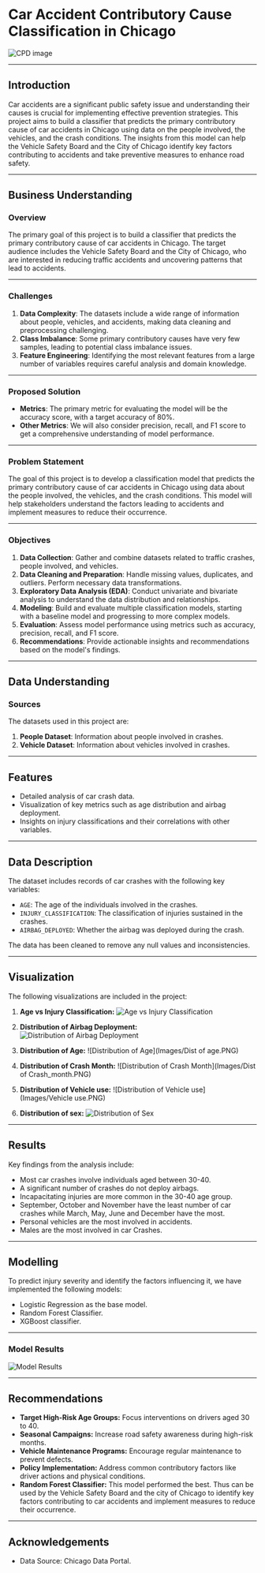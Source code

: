 # Car Accident Contributory Cause Classification in Chicago

![CPD image](Images/CPD.jpg)

---

## Introduction

Car accidents are a significant public safety issue and understanding their causes is crucial for implementing effective prevention strategies. This project aims to build a classifier that predicts the primary contributory cause of car accidents in Chicago using data on the people involved, the vehicles, and the crash conditions. The insights from this model can help the Vehicle Safety Board and the City of Chicago identify key factors contributing to accidents and take preventive measures to enhance road safety.

---

## Business Understanding

### Overview

The primary goal of this project is to build a classifier that predicts the primary contributory cause of car accidents in Chicago. The target audience includes the Vehicle Safety Board and the City of Chicago, who are interested in reducing traffic accidents and uncovering patterns that lead to accidents.

---

### Challenges

1. **Data Complexity**: The datasets include a wide range of information about people, vehicles, and accidents, making data cleaning and preprocessing challenging.
2. **Class Imbalance**: Some primary contributory causes have very few samples, leading to potential class imbalance issues.
3. **Feature Engineering**: Identifying the most relevant features from a large number of variables requires careful analysis and domain knowledge.

---

### Proposed Solution

- **Metrics**: The primary metric for evaluating the model will be the accuracy score, with a target accuracy of 80%.
- **Other Metrics**: We will also consider precision, recall, and F1 score to get a comprehensive understanding of model performance.

---


### Problem Statement

The goal of this project is to develop a classification model that predicts the primary contributory cause of car accidents in Chicago using data about the people involved, the vehicles, and the crash conditions. This model will help stakeholders understand the factors leading to accidents and implement measures to reduce their occurrence.

---

### Objectives

1. **Data Collection**: Gather and combine datasets related to traffic crashes, people involved, and vehicles.
2. **Data Cleaning and Preparation**: Handle missing values, duplicates, and outliers. Perform necessary data transformations.
3. **Exploratory Data Analysis (EDA)**: Conduct univariate and bivariate analysis to understand the data distribution and relationships.
4. **Modeling**: Build and evaluate multiple classification models, starting with a baseline model and progressing to more complex models.
5. **Evaluation**: Assess model performance using metrics such as accuracy, precision, recall, and F1 score.
6. **Recommendations**: Provide actionable insights and recommendations based on the model's findings.

---

## Data Understanding

### Sources

The datasets used in this project are:
1. **People Dataset**: Information about people involved in crashes.
2. **Vehicle Dataset**: Information about vehicles involved in crashes.

---

## Features
- Detailed analysis of car crash data.
- Visualization of key metrics such as age distribution and airbag deployment.
- Insights on injury classifications and their correlations with other variables.

---

## Data Description
The dataset includes records of car crashes with the following key variables:
- `AGE`: The age of the individuals involved in the crashes.
- `INJURY_CLASSIFICATION`: The classification of injuries sustained in the crashes.
- `AIRBAG_DEPLOYED`: Whether the airbag was deployed during the crash.

The data has been cleaned to remove any null values and inconsistencies.

---

## Visualization
The following visualizations are included in the project:

1. **Age vs Injury Classification:** 
    ![Age vs Injury Classification](Images/Bivariate.PNG)
    
2. **Distribution of Airbag Deployment:**
    ![Distribution of Airbag Deployment](Images/airbag.PNG)
    
3. **Distribution of Age:**
    ![Distribution of Age](Images/Dist of age.PNG)
    
4. **Distribution of Crash Month:**
    ![Distribution of Crash Month](Images/Dist of Crash_month.PNG)

5. **Distribution of Vehicle use:**
    ![Distribution of Vehicle use](Images/Vehicle use.PNG)
    
6. **Distribution of sex:**
    ![Distribution of Sex](Images/sex.PNG)

---

## Results
Key findings from the analysis include:

- Most car crashes involve individuals aged between 30-40.
- A significant number of crashes do not deploy airbags.
- Incapacitating injuries are more common in the 30-40 age group.
- September, October and November have the least number of car crashes while March, May, June and December have the most.
- Personal vehicles are the most involved in accidents.
- Males are the most involved in car Crashes.

---

## Modelling
To predict injury severity and identify the factors influencing it, we have implemented the following models:

- Logistic Regression as the base model.
- Random Forest Classifier.
- XGBoost classifier.

---

### Model Results
   ![Model Results](Images/model_table.PNG)

---

## Recommendations
- **Target High-Risk Age Groups:** Focus interventions on drivers aged 30 to 40.
- **Seasonal Campaigns:** Increase road safety awareness during high-risk months.
- **Vehicle Maintenance Programs:** Encourage regular maintenance to prevent defects.
- **Policy Implementation:** Address common contributory factors like driver actions and physical conditions.
- **Random Forest Classifier:** This model performed  the best. Thus can be used by the Vehicle Safety Board and the city of Chicago to identify key factors contributing to car accidents and implement measures to reduce their occurrence.

---


## Acknowledgements
- Data Source: Chicago Data Portal.